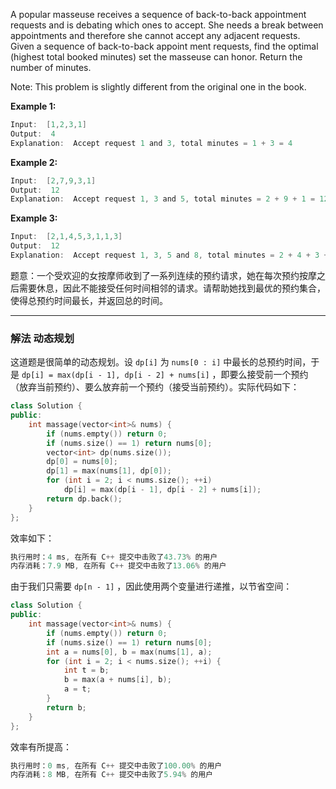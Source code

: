 A popular masseuse receives a sequence of back-to-back appointment requests and is debating which ones to accept. She needs a break between appointments and therefore she cannot accept any adjacent requests. Given a sequence of back-to-back appoint­ ment requests, find the optimal (highest total booked minutes) set the masseuse can honor. Return the number of minutes.

Note: This problem is slightly different from the original one in the book.

 

**Example 1:**

```swift
Input:  [1,2,3,1]
Output:  4
Explanation:  Accept request 1 and 3, total minutes = 1 + 3 = 4
```

**Example 2:**

```swift
Input:  [2,7,9,3,1]
Output:  12
Explanation:  Accept request 1, 3 and 5, total minutes = 2 + 9 + 1 = 12
```

**Example 3:**

```swift
Input:  [2,1,4,5,3,1,1,3]
Output:  12
Explanation:  Accept request 1, 3, 5 and 8, total minutes = 2 + 4 + 3 + 3 = 12
```

 

题意：一个受欢迎的女按摩师收到了一系列连续的预约请求，她在每次预约按摩之后需要休息，因此不能接受任何时间相邻的请求。请帮助她找到最优的预约集合，使得总预约时间最长，并返回总的时间。

----
### 解法 动态规划
这道题是很简单的动态规划。设 `dp[i]` 为 `nums[0 : i]` 中最长的总预约时间，于是 `dp[i] = max(dp[i - 1], dp[i - 2] + nums[i]` ，即要么接受前一个预约（放弃当前预约）、要么放弃前一个预约（接受当前预约）。实际代码如下：
```cpp
class Solution {
public:
    int massage(vector<int>& nums) {
        if (nums.empty()) return 0;
        if (nums.size() == 1) return nums[0];
        vector<int> dp(nums.size());
        dp[0] = nums[0];
        dp[1] = max(nums[1], dp[0]);
        for (int i = 2; i < nums.size(); ++i)
            dp[i] = max(dp[i - 1], dp[i - 2] + nums[i]);
        return dp.back();
    }
};
```
效率如下：
```cpp
执行用时：4 ms, 在所有 C++ 提交中击败了43.73% 的用户
内存消耗：7.9 MB, 在所有 C++ 提交中击败了13.06% 的用户
```
由于我们只需要 `dp[n - 1]` ，因此使用两个变量进行递推，以节省空间：
```cpp
class Solution {
public:
    int massage(vector<int>& nums) {
        if (nums.empty()) return 0;
        if (nums.size() == 1) return nums[0];
        int a = nums[0], b = max(nums[1], a);
        for (int i = 2; i < nums.size(); ++i) {
            int t = b;
            b = max(a + nums[i], b);
            a = t;
        }
        return b;
    }
};
```
效率有所提高：
```cpp
执行用时：0 ms, 在所有 C++ 提交中击败了100.00% 的用户
内存消耗：8 MB, 在所有 C++ 提交中击败了5.94% 的用户
```

